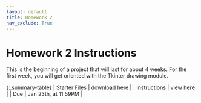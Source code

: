 ```yaml
---
layout: default
title: Homework 2
nav_exclude: True
---
```


# Homework 2 Instructions
This is the beginning of a project that will last for about 4 weeks. For the first week,
you will get oriented with the Tkinter drawing module.

{:.summary-table}
| Starter Files | [download here](../hw02.zip) |
| Instructions | <a target="_blank" href="https://docs.google.com/document/d/1VKS-A7w8rbgnrArLbTir0QF3_DDuKNflIdqfoS09pC8/edit?usp=sharing">view here</a> |
| Due | Jan 23th, at 11:59PM |
